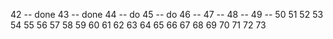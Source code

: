 42 -- done 
43 -- done
44 -- do
45 -- do
46 --
47 --
48 --
49 --
50
51
52
53
54
55
56
57
58
59
60
61
62
63
64
65
66
67
68
69
70
71
72
73